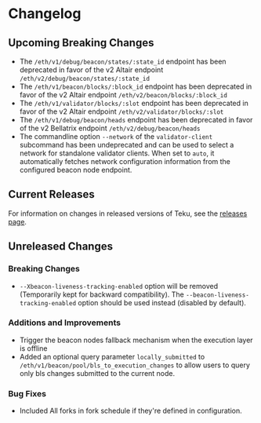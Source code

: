 # Changelog

## Upcoming Breaking Changes
- The `/eth/v1/debug/beacon/states/:state_id` endpoint has been deprecated in favor of the v2 Altair endpoint `/eth/v2/debug/beacon/states/:state_id`
- The `/eth/v1/beacon/blocks/:block_id` endpoint has been deprecated in favor of the v2 Altair endpoint `/eth/v2/beacon/blocks/:block_id`
- The `/eth/v1/validator/blocks/:slot` endpoint has been deprecated in favor of the v2 Altair endpoint `/eth/v2/validator/blocks/:slot`
- The `/eth/v1/debug/beacon/heads` endpoint has been deprecated in favor of the v2 Bellatrix endpoint `/eth/v2/debug/beacon/heads`
- The commandline option `--network` of the `validator-client` subcommand has been undeprecated and can be used to select a network for standalone validator clients. When set to `auto`, it automatically
  fetches network configuration information from the configured beacon node endpoint.

## Current Releases
For information on changes in released versions of Teku, see the [releases page](https://github.com/ConsenSys/teku/releases).

## Unreleased Changes

### Breaking Changes
- `--Xbeacon-liveness-tracking-enabled` option will be removed (Temporarily kept for backward compatibility). The `--beacon-liveness-tracking-enabled` option should be used instead (disabled by default).

### Additions and Improvements
- Trigger the beacon nodes fallback mechanism when the execution layer is offline
- Added an optional query parameter `locally_submitted` to `/eth/v1/beacon/pool/bls_to_execution_changes` to allow users to query only bls changes submitted to the current node.

### Bug Fixes
- Included All forks in fork schedule if they're defined in configuration.
